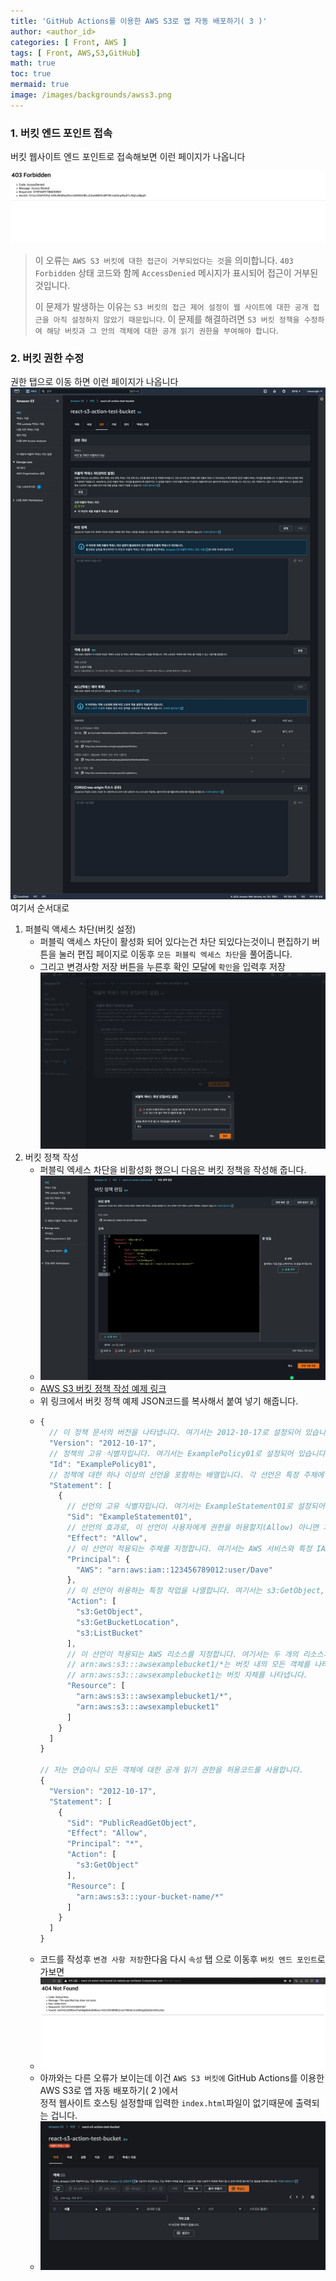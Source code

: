 ```yaml
---
title: 'GitHub Actions를 이용한 AWS S3로 앱 자동 배포하기( 3 )'
author: <author_id>
categories: [ Front, AWS ]
tags: [ Front, AWS,S3,GitHub]
math: true
toc: true
mermaid: true
image: /images/backgrounds/awss3.png
---
```


### 1. 버킷 엔드 포인트 접속
버킷 웹사이트 엔드 포인트로 접속해보면 이런 페이지가 나옵니다

![1](/images/postImages/front/aws/s3/awsS3andGitHubActions3/s3_3_1.JPG)

>이 오류는 `AWS S3 버킷에 대한 접근이 거부되었다는 것`을 의미합니다. `403 Forbidden` 상태 코드와 함께 `AccessDenied` 메시지가 표시되어 접근이 거부된 것입니다.  
>  
>이 문제가 발생하는 이유는 `S3 버킷의 접근 제어 설정이 웹 사이트에 대한 공개 접근을 아직 설정하지 않았기 때문입니다`. 이 문제를 해결하려면 `S3 버킷 정책을 수정하여 해당 버킷과 그 안의 객체에 대한 공개 읽기 권한을 부여해야 합니다`.

### 2. 버킷 권한 수정
권한 탭으로 이동 하면 이런 페이지가 나옵니다
![2](/images/postImages/front/aws/s3/awsS3andGitHubActions3/s3_3_2.JPG)
여기서 순서대로 
  1. 퍼블릭 액세스 차단(버킷 설정)
     - 퍼블릭 액세스 차단이 활성화 되어 있다는건 차단 되있다는것이니 편집하기 버튼을 눌러 편집 페이지로 이동후 `모든 퍼블릭 엑세스 차단`을 풀어줍니다.
     - 그리고 변경사항 저장 버튼을 누른후 확인 모달에 `확인`을 입력후 저장
       ![3](/images/postImages/front/aws/s3/awsS3andGitHubActions3/s3_3_3.JPG)
  2. 버킷 정책 작성
     - 퍼블릭 엑세스 차단을 비활성화 했으니 다음은 버킷 정책을 작성해 줍니다.
     - ![5](/images/postImages/front/aws/s3/awsS3andGitHubActions3/s3_3_4.JPG)
     - [AWS S3 버킷 정책 작성 예제 링크](https://docs.aws.amazon.com/AmazonS3/latest/userguide/access-policy-language-overview.html)
     - 위 링크에서 버킷 정책 예제 JSON코드를 복사해서 붙여 넣기 해줍니다.
     - ```javascript
       {
         // 이 정책 문서의 버전을 나타냅니다. 여기서는 2012-10-17로 설정되어 있습니다.
         "Version": "2012-10-17",
         // 정책의 고유 식별자입니다. 여기서는 ExamplePolicy01로 설정되어 있습니다.
         "Id": "ExamplePolicy01",
         // 정책에 대한 하나 이상의 선언을 포함하는 배열입니다. 각 선언은 특정 주체에 대한 액세스 권한을 지정합니다.
         "Statement": [
           {
             // 선언의 고유 식별자입니다. 여기서는 ExampleStatement01로 설정되어 있습니다.
             "Sid": "ExampleStatement01",
             // 선언의 효과로, 이 선언이 사용자에게 권한을 허용할지(Allow) 아니면 거부할지(Deny)를 결정합니다. 여기서는 Allow로 설정되어 있습니다.
             "Effect": "Allow",
             // 이 선언이 적용되는 주체를 지정합니다. 여기서는 AWS 서비스와 특정 IAM 사용자인 arn:aws:iam::123456789012:user/Dave에 대한 권한을 부여합니다.
             "Principal": {
               "AWS": "arn:aws:iam::123456789012:user/Dave"
             },
             // 이 선언이 허용하는 특정 작업을 나열합니다. 여기서는 s3:GetObject, s3:GetBucketLocation, s3:ListBucket 작업이 허용됩니다.
             "Action": [
               "s3:GetObject",
               "s3:GetBucketLocation",
               "s3:ListBucket"
             ],
             // 이 선언이 적용되는 AWS 리소스를 지정합니다. 여기서는 두 개의 리소스가 지정되어 있습니다. 
             // arn:aws:s3:::awsexamplebucket1/*는 버킷 내의 모든 객체를 나타내며, 
             // arn:aws:s3:::awsexamplebucket1는 버킷 자체를 나타냅니다.
             "Resource": [
               "arn:aws:s3:::awsexamplebucket1/*",
               "arn:aws:s3:::awsexamplebucket1"
             ]
           }
         ]
       }
     
       // 저는 연습이니 모든 객체에 대한 공개 읽기 권한을 허용코드를 사용합니다.
       {
         "Version": "2012-10-17",
         "Statement": [
           {
             "Sid": "PublicReadGetObject",
             "Effect": "Allow",
             "Principal": "*",
             "Action": [
               "s3:GetObject"
             ],
             "Resource": [
               "arn:aws:s3:::your-bucket-name/*"
             ]
           }
         ]
       }
     
         ```
     - 코드를 작성후 `변경 사항 저장`한다음 다시 `속성` 탭 으로 이동후 `버킷 엔드 포인트`로 가보면
     - ![6](/images/postImages/front/aws/s3/awsS3andGitHubActions3/s3_3_5.png)
     - 아까와는 다른 오류가 보이는데 이건 `AWS S3 버킷에` GitHub Actions를 이용한 AWS S3로 앱 자동 배포하기( 2 )에서  
정적 웹사이트 호스팅 설정할때 입력한 `index.html`파일이 없기때문에 출력되는 겁니다.
     - ![7](/images/postImages/front/aws/s3/awsS3andGitHubActions3/s3_3_6.png)